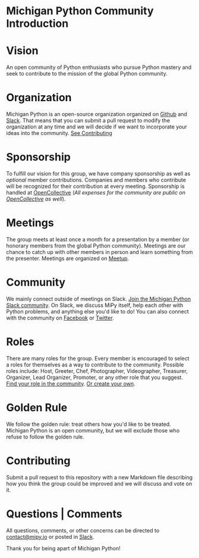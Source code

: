 # Michigan Python Community Introduction

# Vision
An open community of Python enthusiasts who pursue Python mastery and seek to contribute to the mission of the global Python community.

# Organization
Michigan Python is an open-source organization organized on [Github](https://github.com/MichiganPython) and [Slack](http://bit.ly/join-mipy). That means that you can submit a pull request to modify the organization at any time and we will decide if we want to incorporate your ideas into the community. [See Contributing](#Contributing)

# Sponsorship
To fulfill our vision for this group, we have  company sponsorship as well as *optional* member contributions. Companies and members who contribute will be recognized for their contribution at every meeting. Sponsorship is handled at [OpenCollective](https://opencollective.com/michiganpython) (*All expenses for the community are public on [OpenCollective](https://opencollective.com/michiganpython) as well*).

# Meetings
The group meets at least once a month for a presentation by a member (or honorary members from the global Python community). Meetings are our chance to catch up with other members in person and learn something from the presenter. Meetings are organized on [Meetup](https://www.meetup.com/Michigan-Python-MiPy/). 

# Community
We mainly connect outside of meetings on Slack. [Join the Michigan Python Slack community](http://bit.ly/join-mipy). On Slack, we discuss MiPy itself, help each other with Python problems, and anything else you'd like to do! You can also connect with the community on [Facebook](https://www.facebook.com/MichiganPython) or [Twitter](https://www.twitter.com/MichiganPython). 

# Roles
There are many roles for the group. Every member is encouraged to select a roles for themselves as a way to contribute to the community. Possible roles include: Host, Greeter, Chef, Photographer, Videographer, Treasurer, Organizer, Lead Organizer, Promoter, or any other role that you suggest. [Find your role in the community](https://airtable.com/shrQ2UHSkOjjtxkNq). [Or create your own](https://airtable.com/shr6noxL7SV2uooGi).

# Golden Rule
We follow the golden rule: treat others how you'd like to be treated. Michigan Python is an open community, but we will exclude those who refuse to follow the golden rule.

# Contributing
Submit a pull request to this repository with a new Markdown file describing how you think the group could be improved and we will discuss and vote on it. 

# Questions | Comments
All questions, comments, or other concerns can be directed to contact@mipy.io or posted in [Slack](http://bit.ly/join-mipy).

Thank you for being apart of Michigan Python!
